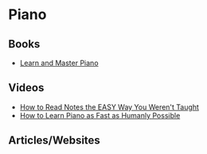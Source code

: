 # Piano

## Books
- [Learn and Master Piano](https://www.learnandmaster.com/piano/resources/Piano_Lessons_book_v2.pdf)
## Videos
- [How to Read Notes the EASY Way You Weren't Taught](https://www.youtube.com/watch?v=PyOKefHURsg)
- [How to Learn Piano as Fast as Humanly Possible](https://www.youtube.com/watch?v=VZDmmAhQobY)
## Articles/Websites